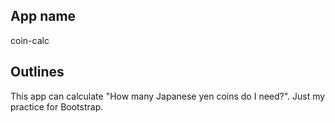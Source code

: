 ## App name
coin-calc

## Outlines
This app can calculate "How many Japanese yen coins do I need?".
Just my practice for Bootstrap.


